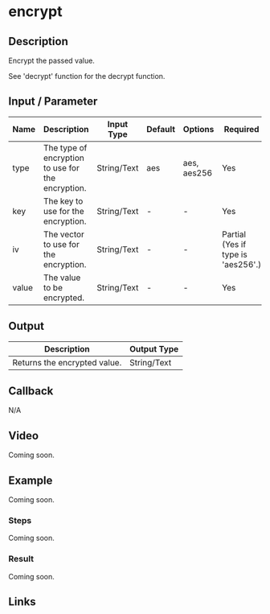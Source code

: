 # encrypt

## Description

Encrypt the passed value.

See 'decrypt' function for the decrypt function.

## Input / Parameter

| Name | Description | Input Type | Default | Options | Required |
| ------ | ------ | ------ | ------ | ------ | ------ |
| type | The type of encryption to use for the encryption. | String/Text | aes | aes, aes256 | Yes |
| key | The key to use for the encryption. | String/Text | - | - | Yes |
| iv | The vector to use for the encryption. | String/Text | - | - | Partial (Yes if type is 'aes256'.) |
| value | The value to be encrypted. | String/Text | - | - | Yes |

## Output

| Description | Output Type |
| ------ | ------ |
| Returns the encrypted value. | String/Text |

## Callback

N/A

## Video

Coming soon.

## Example

Coming soon.

### Steps

Coming soon.

### Result

Coming soon.

## Links